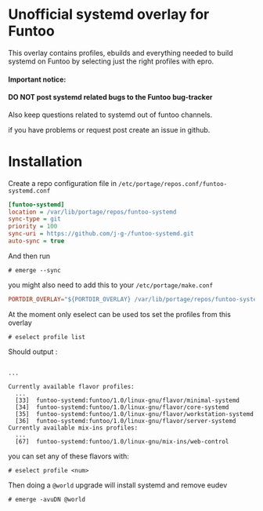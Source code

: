 # Unofficial systemd overlay for Funtoo

This overlay contains profiles, ebuilds and everything needed to build systemd
on Funtoo by selecting just the right profiles with epro.

#### **Important notice:**
#### DO NOT post systemd related bugs to the Funtoo bug-tracker

Also keep questions related to systemd out of funtoo channels.

if you have problems or request post create an issue in github.

Installation
================
Create a repo configuration file in <code>/etc/portage/repos.conf/funtoo-systemd.conf</code>
```ini
[funtoo-systemd]
location = /var/lib/portage/repos/funtoo-systemd
sync-type = git
priority = 100
sync-uri = https://github.com/j-g-/funtoo-systemd.git
auto-sync = true

```
And then run 

```shell
# emerge --sync
```
you might also need to add this to your <code>/etc/portage/make.conf</code>


```conf
PORTDIR_OVERLAY="${PORTDIR_OVERLAY} /var/lib/portage/repos/funtoo-systemd"
```

At the moment only eselect can be used tos set the profiles from this overlay

```shell
# eselect profile list
```
Should output :

```shell

...

Currently available flavor profiles:
  ...
  [33]  funtoo-systemd:funtoo/1.0/linux-gnu/flavor/minimal-systemd
  [34]  funtoo-systemd:funtoo/1.0/linux-gnu/flavor/core-systemd
  [35]  funtoo-systemd:funtoo/1.0/linux-gnu/flavor/workstation-systemd
  [36]  funtoo-systemd:funtoo/1.0/linux-gnu/flavor/server-systemd
Currently available mix-ins profiles:
  ...
  [67]  funtoo-systemd:funtoo/1.0/linux-gnu/mix-ins/web-control
```
you can set any of these flavors with:

```shell
# eselect profile <num>
```

Then doing a <code>@world</code> upgrade will install systemd and remove eudev
```shell
# emerge -avuDN @world
```

